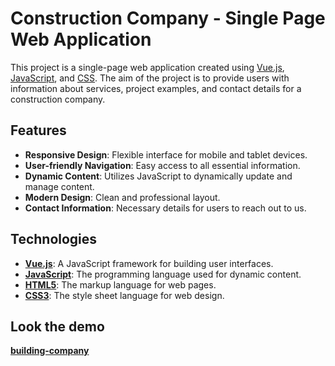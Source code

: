 # Construction Company - Single Page Web Application

This project is a single-page web application created using [Vue.js](https://vuejs.org/), [JavaScript](https://www.javascript.com/), and [CSS](https://www.w3.org/Style/CSS/). The aim of the project is to provide users with information about services, project examples, and contact details for a construction company.

## Features

- **Responsive Design**: Flexible interface for mobile and tablet devices.
- **User-friendly Navigation**: Easy access to all essential information.
- **Dynamic Content**: Utilizes JavaScript to dynamically update and manage content.
- **Modern Design**: Clean and professional layout.
- **Contact Information**: Necessary details for users to reach out to us.

## Technologies

- **[Vue.js](https://vuejs.org/)**: A JavaScript framework for building user interfaces.
- **[JavaScript](https://www.javascript.com/)**: The programming language used for dynamic content.
- **[HTML5](https://www.w3.org/TR/html52/)**: The markup language for web pages.
- **[CSS3](https://www.w3.org/Style/CSS/)**: The style sheet language for web design.

## Look the demo

**[building-company](https://building-ten.vercel.app/)**

